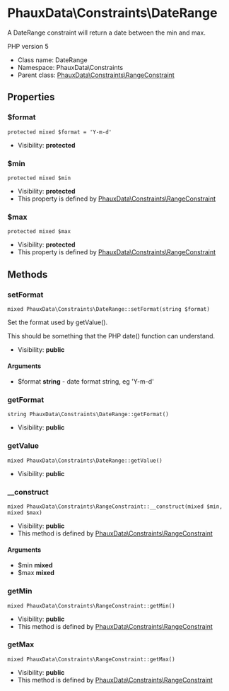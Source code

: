 PhauxData\Constraints\DateRange
===============

A DateRange constraint will return a date between the min and max.

<p>PHP version 5</p>


* Class name: DateRange
* Namespace: PhauxData\Constraints
* Parent class: [PhauxData\Constraints\RangeConstraint](PhauxData-Constraints-RangeConstraint.md)





Properties
----------


### $format

```
protected mixed $format = 'Y-m-d'
```





* Visibility: **protected**


### $min

```
protected mixed $min
```





* Visibility: **protected**
* This property is defined by [PhauxData\Constraints\RangeConstraint](PhauxData-Constraints-RangeConstraint.md)


### $max

```
protected mixed $max
```





* Visibility: **protected**
* This property is defined by [PhauxData\Constraints\RangeConstraint](PhauxData-Constraints-RangeConstraint.md)


Methods
-------


### setFormat

```
mixed PhauxData\Constraints\DateRange::setFormat(string $format)
```

Set the format used by getValue().

<p>This should be something that the PHP date()
function can understand.</p>

* Visibility: **public**

#### Arguments

* $format **string** - date format string, eg &#039;Y-m-d&#039;



### getFormat

```
string PhauxData\Constraints\DateRange::getFormat()
```





* Visibility: **public**



### getValue

```
mixed PhauxData\Constraints\DateRange::getValue()
```





* Visibility: **public**



### __construct

```
mixed PhauxData\Constraints\RangeConstraint::__construct(mixed $min, mixed $max)
```





* Visibility: **public**
* This method is defined by [PhauxData\Constraints\RangeConstraint](PhauxData-Constraints-RangeConstraint.md)

#### Arguments

* $min **mixed**
* $max **mixed**



### getMin

```
mixed PhauxData\Constraints\RangeConstraint::getMin()
```





* Visibility: **public**
* This method is defined by [PhauxData\Constraints\RangeConstraint](PhauxData-Constraints-RangeConstraint.md)



### getMax

```
mixed PhauxData\Constraints\RangeConstraint::getMax()
```





* Visibility: **public**
* This method is defined by [PhauxData\Constraints\RangeConstraint](PhauxData-Constraints-RangeConstraint.md)


